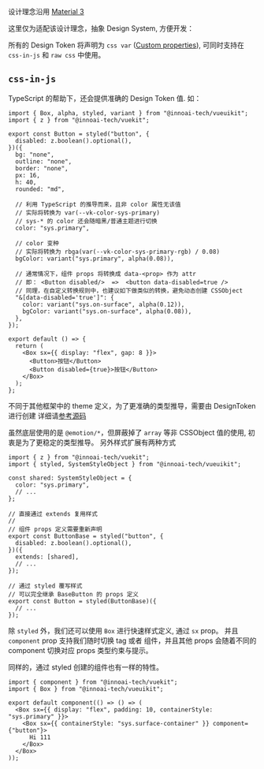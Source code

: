 设计理念沿用 [Material 3](https://m3.material.io/)

这里仅为适配该设计理念，抽象 Design System, 方便开发：

所有的 Design Token 将声明为 `css var` ([Custom properties](https://developer.mozilla.org/en-US/docs/Web/CSS/--*)),
可同时支持在 `css-in-js` 和 `raw css` 中使用。

## `css-in-js`

TypeScript 的帮助下，还会提供准确的 Design Token 值. 如：

```tsx preview
import { Box, alpha, styled, variant } from "@innoai-tech/vueuikit";
import { z } from "@innoai-tech/vuekit";

export const Button = styled("button", {
  disabled: z.boolean().optional(),
})({
  bg: "none",
  outline: "none",
  border: "none",
  px: 16,
  h: 40,
  rounded: "md",

  // 利用 TypeScript 的推导而来，且非 color 属性无该值
  // 实际将转换为 var(--vk-color-sys-primary)
  // sys-* 的 color 还会随暗黑/普通主题进行切换
  color: "sys.primary",

  // color 变种
  // 实际将转换为 rbga(var(--vk-color-sys-primary-rgb) / 0.08)
  bgColor: variant("sys.primary", alpha(0.08)),

  // 通常情况下，组件 props 将转换成 data-<prop> 作为 attr
  // 即： <Button disabled/>  =>  <button data-disabled=true />
  // 同理，在自定义转换规则中，也建议如下做类似的转换，避免动态创建 CSSObject
  "&[data-disabled='true']": {
    color: variant("sys.on-surface", alpha(0.12)),
    bgColor: variant("sys.on-surface", alpha(0.08)),
  },
});

export default () => {
  return (
    <Box sx={{ display: "flex", gap: 8 }}>
      <Button>按钮</Button>
      <Button disabled={true}>按钮</Button>
    </Box>
  );
};
```

不同于其他框架中的 theme 定义，为了更准确的类型推导，需要由 DesignToken 进行创建
详细请[参考源码](https://github.com/innoai-tech/vuekit/blob/main/nodepkg/vueuikit/src/theming/m3)

虽然底层使用的是 `@emotion/*`，但屏蔽掉了 `array` 等非 CSSObject 值的使用, 初衷是为了更稳定的类型推导。
另外样式扩展有两种方式

```tsx
import { z } from "@innoai-tech/vuekit";
import { styled, SystemStyleObject } from "@innoai-tech/vueuikit";

const shared: SystemStyleObject = {
  color: "sys.primary",
  // ...
};

// 直接通过 extends 复用样式
//
// 组件 props 定义需要重新声明
export const ButtonBase = styled("button", {
  disabled: z.boolean().optional(),
})({
  extends: [shared],
  // ...
});

// 通过 styled 覆写样式
// 可以完全继承 BaseButton 的 props 定义
export const Button = styled(ButtonBase)({
  // ...
});
```

除 `styled` 外，我们还可以使用 `Box` 进行快速样式定义, 通过 `sx` prop。 并且 `component` prop 支持我们随时切换 tag 或者
组件，并且其他 props 会随着不同的 component 切换对应 props 类型约束与提示。

同样的，通过 styled 创建的组件也有一样的特性。

```tsx preview
import { component } from "@innoai-tech/vuekit";
import { Box } from "@innoai-tech/vueuikit";

export default component(() => () => (
  <Box sx={{ display: "flex", padding: 10, containerStyle: "sys.primary" }}>
    <Box sx={{ containerStyle: "sys.surface-container" }} component={"button"}>
      Hi 111
    </Box>
  </Box>
));
```
